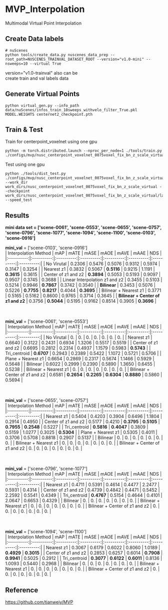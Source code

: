 # MVP_Interpolation
Multimodal Virtual Point Interpolation
## Create Data labels
```
# nuScenes
python tools/create_data.py nuscenes_data_prep --root_path=NUSCENES_TRAINVAL_DATASET_ROOT --version="v1.0-mini" --nsweeps=10 --virtual True 
```
version="v1.0-trainval" also can be   
create train and val labels data
## Generate Virtual Points
```
python virtual_gen.py --info_path data/nuScenes/infos_train_10sweeps_withvelo_filter_True.pkl  MODEL.WEIGHTS centernet2_checkpoint.pth 
```
## Train & Test
Train for centerpoint_voxelnet using one gpu
```
python -m torch.distributed.launch --nproc_per_node=1 ./tools/train.py ./configs/mvp/nusc_centerpoint_voxelnet_0075voxel_fix_bn_z_scale_virtual.py 
```
Test using one gpu
```
python ./tools/dist_test.py ./configs/mvp/nusc_centerpoint_voxelnet_0075voxel_fix_bn_z_scale_virtual.py --work_dir work_dirs/nusc_centerpoint_voxelnet_0075voxel_fix_bn_z_scale_virtual --checkpoint work_dirs/nusc_centerpoint_voxelnet_0075voxel_fix_bn_z_scale_virtual/latest.pth --speed_test 
```
## Results
**mini data set = ['scene-0061', 'scene-0553', 'scene-0655', 'scene-0757', 'scene-0796', 'scene-1077', 'scene-1094', 'scene-1100', 'scene-0103', 'scene-0916']**   
   
**mini_val** = ['scene-0103', 'scene-0916']   
| Interpolation Method | mAP | mATE | mASE | mAOE | mAVE | mAAE | NDS |
|:----------:|:----------:|:----------:|:----------:|:----------:|:----------:|:----------:|:----------:|
| No Virutal | 0.2306 | 0.5476 | 0.5076 | 0.9312 | 0.5974 | 0.3147 | 0.3254 |
| Nearest z1 | 0.3832 | 0.5067 | **0.5116** | 0.9215 | 1.1191 | **0.3615** | 0.3615 |
| Center of z1 and z2 | **0.3894** | 0.5053 | 0.5193 | 0.9097 | 0.9507 | 0.3745 | 0.3688 |
| Linear Interpolation z1 and z2 | 0.3455 | 0.5103 | 0.5214 | 0.9946 | **0.7867** | 0.3742 | 0.3540 |
| **Bilinear** | 0.3453 | 0.5076 | 0.5226 | **0.7755** | **0.8217** | 0.4044 | **0.3695** |
| Bilinear + Nearest z1 | 0.3771 | 0.5165 | 0.5162 | 0.8600 | 0.9765 | 0.3714 | 0.3645 |
| **Bilinear + Center of z1 and z2** | 0.3756 | **0.5044** | 0.5195 | 0.9162 | 0.8514 | 0.3905 | **0.3696** |

<br/><br/>
**mini_val** = ['scene-0061', 'scene-0553']   
| Interpolation Method | mAP | mATE | mASE | mAOE | mAVE | mAAE | NDS |
|:----------:|:----------:|:----------:|:----------:|:----------:|:----------:|:----------:|:----------:|
| No Virutal | 0. | 0. | 0. | 0. | 0. | 0. | 0. |
| Nearest z1 | 0.6640 | 0.3122 | 0.2431 | 0.6934 | 1.3206 | 0.5517 | 0.5519 |
| Center of z1 and z2 | 0.6695 | 0.2812 | 0.2314 | 0.4937 | 1.1579 | 0.5983 | **0.5743** |
| Tri_centroid | **0.6707** | 0.2943 | 0.2389 | 0.5422 | 1.1072 | 0.5721 | 0.5706 |
| Plane + Nearest z1 | 0.6654 | 0.2869 | 0.2317 | 0.5674 | 1.1466 | 0.5929 | 0.5648 |
| Bilinear | 0.6022 | 0.2999 | 0.2390 | 0.5890 | 1.3650 | 0.6455 | 0.5238 |
| Bilinear + Nearest z1 | 0. | 0. | 0. | 0. | 0. | 0. | 0. |
| Bilinear + Center of z1 and z2 | 0.6581 | **0.2654** | **0.2265** | **0.6304** | **0.8880** | 0.5860 | 0.5694 |

<br/><br/>
**mini_val** = ['scene-0655', 'scene-0757']   
| Interpolation Method | mAP | mATE | mASE | mAOE | mAVE | mAAE | NDS |
|:----------:|:----------:|:----------:|:----------:|:----------:|:----------:|:----------:|:----------:|
| Nearest z1 | 0.5404 | 0.4203 | 0.3904 | 0.6496 | 1.1804 | 0.2914 | 0.4950 |
| Center of z1 and z2 | 0.5177 | 0.4210 | **0.3795** | **0.5105** | **0.7955** | **0.2548** | 0.5227 |
| Tri_centroid | **0.5816** | **0.4047** | 0.3809 | 0.5159 | 1.0277 | 0.3025 | **0.5304** |
| Plane + Nearest z1 | 0.5305 | 0.4011 | 0.3706 | 0.5708 | 0.8818 | 0.2907 | 0.5137 |
| Bilinear | 0. | 0. | 0. | 0. | 0. | 0. | 0. |
| Bilinear + Nearest z1 | 0. | 0. | 0. | 0. | 0. | 0. | 0. |
| Bilinear + Center of z1 and z2 | 0. | 0. | 0. | 0. | 0. | 0. | 0. |

<br/><br/>
**mini_val** = ['scene-0796', 'scene-1077']   
| Interpolation Method | mAP | mATE | mASE | mAOE | mAVE | mAAE | NDS |
|:----------:|:----------:|:----------:|:----------:|:----------:|:----------:|:----------:|:----------:|
| Nearest z1 | 0.4711 | 0.5391 | 0.4614 | 0.4477 | 2.2477 | 0.5931 | 0.4314 |
| Center of z1 and z2 | 0.4739 | 0.4842 | 0.4471 | 0.5452 | 2.2592 | 0.5541 | 0.4349 |
| Tri_centroid | **0.4767** | 0.5154 | 0.4644 | 0.4101 | 2.0647 | 0.6653 | 0.4329 |
| Bilinear | 0. | 0. | 0. | 0. | 0. | 0. | 0. |
| Bilinear + Nearest z1 | 0. | 0. | 0. | 0. | 0. | 0. | 0. |
| Bilinear + Center of z1 and z2 | 0. | 0. | 0. | 0. | 0. | 0. | 0. |

<br/><br/>
**mini_val** = ['scene-1094', 'scene-1100']   
| Interpolation Method | mAP | mATE | mASE | mAOE | mAVE | mAAE | NDS |
|:----------:|:----------:|:----------:|:----------:|:----------:|:----------:|:----------:|:----------:|
| Nearest z1 | 0.3067 | 0.6179 | 0.6022 | 0.8060 | 1.0189 | **0.4929** | **0.3015** |
| Center of z1 and z2 | 0.2853 | 0.6257 | 0.6014 | **0.7908** | **0.9941** | 0.5025 | 0.2912 |
| Tri_centroid | **0.3077** | **0.6122** | **0.6011** | 0.8136 | 1.0093 | 0.5440 | 0.2968 |
| Bilinear | 0. | 0. | 0. | 0. | 0. | 0. | 0. |
| Bilinear + Nearest z1 | 0. | 0. | 0. | 0. | 0. | 0. | 0. |
| Bilinear + Center of z1 and z2 | 0. | 0. | 0. | 0. | 0. | 0. | 0. |
## Reference
https://github.com/tianweiy/MVP
